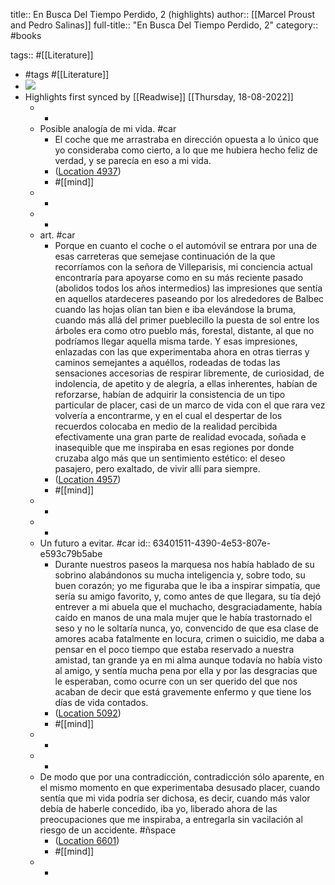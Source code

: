 title:: En Busca Del Tiempo Perdido, 2 (highlights)
author:: [[Marcel Proust and Pedro Salinas]]
full-title:: "En Busca Del Tiempo Perdido, 2"
category:: #books

tags:: #[[Literature]]

- #tags #[[Literature]]
- ![](https://m.media-amazon.com/images/I/71MLQMRvJ5L._SY160.jpg)
- Highlights first synced by [[Readwise]] [[Thursday, 18-08-2022]]
	- -
	- Posible analogía de mi vida. #car
		- El coche que me arrastraba en dirección opuesta a lo único que yo consideraba como cierto, a lo que me hubiera hecho feliz de verdad, y se parecía en eso a mi vida.
		- ([Location 4937](https://readwise.io/to_kindle?action=open&asin=B0876FDBH7&location=4937))
		- #[[mind]]
	- -
	- -
	- art. #car
		- Porque en cuanto el coche o el automóvil se entrara por una de esas carreteras que semejase continuación de la que recorríamos con la señora de Villeparisis, mi conciencia actual encontraría para apoyarse como en su más reciente pasado (abolidos todos los años intermedios) las impresiones que sentía en aquellos atardeceres paseando por los alrededores de Balbec cuando las hojas olían tan bien e iba elevándose la bruma, cuando más allá del primer pueblecillo la puesta de sol entre los árboles era como otro pueblo más, forestal, distante, al que no podríamos llegar aquella misma tarde. Y esas impresiones, enlazadas con las que experimentaba ahora en otras tierras y caminos semejantes a aquéllos, rodeadas de todas las sensaciones accesorias de respirar libremente, de curiosidad, de indolencia, de apetito y de alegría, a ellas inherentes, habían de reforzarse, habían de adquirir la consistencia de un tipo particular de placer, casi de un marco de vida con el que rara vez volvería a encontrarme, y en el cual el despertar de los recuerdos colocaba en medio de la realidad percibida efectivamente una gran parte de realidad evocada, soñada e inasequible que me inspiraba en esas regiones por donde cruzaba algo más que un sentimiento estético: el deseo pasajero, pero exaltado, de vivir allí para siempre.
		- ([Location 4957](https://readwise.io/to_kindle?action=open&asin=B0876FDBH7&location=4957))
		- #[[mind]]
	- -
	- -
	- Un futuro a evitar. #car
	  id:: 63401511-4390-4e53-807e-e593c79b5abe
		- Durante nuestros paseos la marquesa nos había hablado de su sobrino alabándonos su mucha inteligencia y, sobre todo, su buen corazón; yo me figuraba que le iba a inspirar simpatía, que sería su amigo favorito, y, como antes de que llegara, su tía dejó entrever a mi abuela que el muchacho, desgraciadamente, había caído en manos de una mala mujer que le había trastornado el seso y no le soltaría nunca, yo, convencido de que esa clase de amores acaba fatalmente en locura, crimen o suicidio, me daba a pensar en el poco tiempo que estaba reservado a nuestra amistad, tan grande ya en mi alma aunque todavía no había visto al amigo, y sentía mucha pena por ella y por las desgracias que le esperaban, como ocurre con un ser querido del que nos acaban de decir que está gravemente enfermo y que tiene los días de vida contados.
		- ([Location 5092](https://readwise.io/to_kindle?action=open&asin=B0876FDBH7&location=5092))
		- #[[mind]]
	- -
	- -
	- De modo que por una contradicción, contradicción sólo aparente, en el mismo momento en que experimentaba desusado placer, cuando sentía que mi vida podría ser dichosa, es decir, cuando más valor debía de haberle concedido, iba yo, liberado ahora de las preocupaciones que me inspiraba, a entregarla sin vacilación al riesgo de un accidente. #ñspace
		- ([Location 6601](https://readwise.io/to_kindle?action=open&asin=B0876FDBH7&location=6601))
		- #[[mind]]
	- -